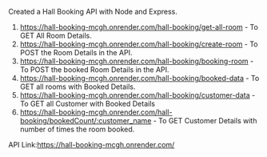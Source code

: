 Created a Hall Booking API with Node and Express.
1. https://hall-booking-mcgh.onrender.com/hall-booking/get-all-room - To GET All Room Details.
2. https://hall-booking-mcgh.onrender.com/hall-booking/create-room - To POST the Room Details in the API.
3. https://hall-booking-mcgh.onrender.com/hall-booking/booking-room - To POST the booked Room Details in the API.
4. https://hall-booking-mcgh.onrender.com/hall-booking/booked-data - To GET all rooms with Booked Details.
5. https://hall-booking-mcgh.onrender.com/hall-booking/customer-data - To GET all Customer with Booked Details
6. https://hall-booking-mcgh.onrender.com/hall-booking/bookedCount/:customer_name - To GET Customer Details with number of times the room booked.


API Link:https://hall-booking-mcgh.onrender.com/

